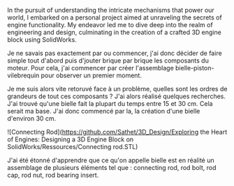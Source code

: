 In the pursuit of understanding the intricate mechanisms that power our world, I embarked on a personal project aimed at unraveling the secrets of engine functionality. My endeavor led me to dive deep into the realm of engineering and design, culminating in the creation of a  crafted 3D engine block using SolidWorks.

Je ne savais pas exactement par ou commencer, j'ai donc décider de faire simple tout d'abord puis d'jouter brique par brique les composants du moteur. Pour cela, j'ai commencer par créer l'assemblage bielle-piston-vilebrequin pour observer un premier moment.

Je me suis alors vite retoruvé face à un problème, quelles sont les ordres de grandeurs de tout ces composants ? J'ai alors réalisé quelques recherches. J'ai trouvé qu'une bielle fait la plupart du temps entre 15 et 30 cm. Cela serait ma base. J'ai donc commencé par la, la création d'une bielle d'environ 30 cm.

![Connecting Rod](https://github.com/Sathet/3D_Design/Exploring the Heart of Engines: Designing a 3D Engine Block on SolidWorks/Ressources/Connecting rod.STL)

J'ai été étonné d'apprendre que ce qu'on appelle bielle est en réalité un assemblage de plusieurs éléments tel que : connecting rod, rod bolt, rod cap, rod nut, rod bearing insert.

